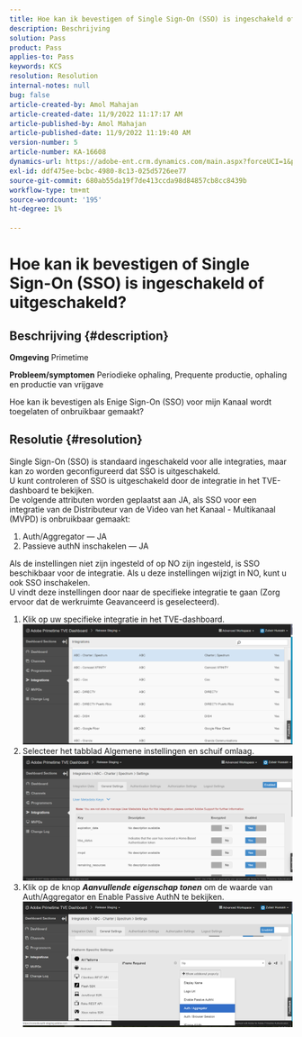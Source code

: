 ```yaml
---
title: Hoe kan ik bevestigen of Single Sign-On (SSO) is ingeschakeld of uitgeschakeld?
description: Beschrijving
solution: Pass
product: Pass
applies-to: Pass
keywords: KCS
resolution: Resolution
internal-notes: null
bug: false
article-created-by: Amol Mahajan
article-created-date: 11/9/2022 11:17:17 AM
article-published-by: Amol Mahajan
article-published-date: 11/9/2022 11:19:40 AM
version-number: 5
article-number: KA-16608
dynamics-url: https://adobe-ent.crm.dynamics.com/main.aspx?forceUCI=1&pagetype=entityrecord&etn=knowledgearticle&id=a336b00b-2060-ed11-9561-6045bd006268
exl-id: ddf475ee-bcbc-4980-8c13-025d5726ee77
source-git-commit: 680ab55da19f7de413ccda98d84857cb8cc8439b
workflow-type: tm+mt
source-wordcount: '195'
ht-degree: 1%

---
```


# Hoe kan ik bevestigen of Single Sign-On (SSO) is ingeschakeld of uitgeschakeld?

## Beschrijving {#description}

<b>Omgeving</b>
Primetime


<b>Probleem/symptomen</b>
Periodieke ophaling, Prequente productie, ophaling en productie van vrijgave

Hoe kan ik bevestigen als Enige Sign-On (SSO) voor mijn Kanaal wordt toegelaten of onbruikbaar gemaakt?


## Resolutie {#resolution}

Single Sign-On (SSO) is standaard ingeschakeld voor alle integraties, maar kan zo worden geconfigureerd dat SSO is uitgeschakeld.<br>U kunt controleren of SSO is uitgeschakeld door de integratie in het TVE-dashboard te bekijken.<br>De volgende attributen worden geplaatst aan JA, als SSO voor een integratie van de Distributeur van de Video van het Kanaal - Multikanaal (MVPD) is onbruikbaar gemaakt:<br>
1. Auth/Aggregator — JA
2. Passieve authN inschakelen — JA

Als de instellingen niet zijn ingesteld of op NO zijn ingesteld, is SSO beschikbaar voor de integratie. Als u deze instellingen wijzigt in NO, kunt u ook SSO inschakelen.<br>U vindt deze instellingen door naar de specifieke integratie te gaan (Zorg ervoor dat de werkruimte Geavanceerd is geselecteerd).
1. Klik op uw specifieke integratie in het TVE-dashboard.![](assets/6664dc8b-ff71-eb11-a812-00224809a536.png)
2. Selecteer het tabblad Algemene instellingen en schuif omlaag.![](assets/ecedf1a3-ff71-eb11-a812-00224809a536.png)
3. Klik op de knop <b>*Aanvullende eigenschap tonen</b>* om de waarde van Auth/Aggregator en Enable Passive AuthN te bekijken. ![](assets/1f33e3d9-ff71-eb11-a812-00224809a536.png)
